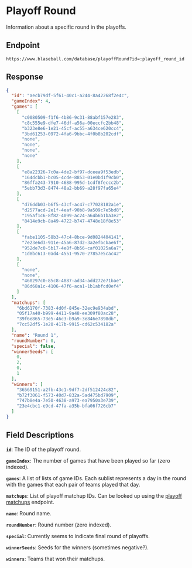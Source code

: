 # Playoff Round

Information about a specific round in the playoffs.

## Endpoint

`https://www.blaseball.com/database/playoffRound?id=:playoff_round_id`

## Response

```json
{
  "id": "aecb79df-5f61-40c1-a244-8a42268f2e4c",
  "gameIndex": 4,
  "games": [
    [
      "c0080509-f1f6-4b86-9c31-88abf157e283",
      "c8c555e9-dfe7-46df-a56a-00eccfc2bb48",
      "b323e8e6-1e21-45cf-ac55-a634ce620cc4",
      "3bd61253-0972-4fa6-9bbc-4f0b8b202cdf",
      "none",
      "none",
      "none",
      "none"
    ],
    [
      "e8a22326-7c0a-4de2-bf97-dceea9f53edb",
      "164dcbb1-bc05-4cde-8853-01e0bd1f9cb0",
      "86ffa243-7910-4688-995d-1cdf8feccc2b",
      "5ebb73d3-8474-48a2-bb69-a28f97fa65e4"
    ],
    [
      "d76ddb03-b6f5-43cf-ac47-c77028182a1e",
      "d2577acd-2e1f-4eaf-90b8-9a509c7e5bd8",
      "195af1c6-8f82-4099-ac24-a64b6b1ba3e2",
      "8414e9cb-8a49-4722-b747-4748e18f8e53"
    ],
    [
      "fabe1105-58b3-47c4-8bce-9d0824404141",
      "7e23e6d3-911e-45a6-87d2-3a2efbcbae6f",
      "952de7c0-5b17-4e8f-8b56-caf01025a6a7",
      "1d8bc613-0ad4-4551-9570-27857e5cac42"
    ],
    [
      "none",
      "none",
      "460297c0-85c8-4887-ad34-add272e71bae",
      "86d68a1c-4106-47f6-aca1-1b1abfcd0ef4"
    ]
  ],
  "matchups": [
    "6bd6170f-7383-4d0f-845e-32ec9e934abd",
    "05f17a40-b999-4411-9a48-ee309f80ac28",
    "39f6e865-73e5-46c3-b9a9-3e846e7898db",
    "7cc52df5-1e20-417b-9915-cd62c534182a"
  ],
  "name": "Round 1",
  "roundNumber": 0,
  "special": false,
  "winnerSeeds": [
    0,
    2,
    0,
    1
  ],
  "winners": [
    "36569151-a2fb-43c1-9df7-2df512424c82",
    "b72f3061-f573-40d7-832a-5ad475bd7909",
    "747b8e4a-7e50-4638-a973-ea7950a3e739",
    "23e4cbc1-e9cd-47fa-a35b-bfa06f726cb7"
  ]
}
```

## Field Descriptions

**`id`**: The ID of the playoff round.

**`gameIndex`**: The number of games that have been played so far (zero indexed).

**`games`**: A list of lists of game IDs. Each sublist represents a day in the round with the games that each pair of teams played that day.

**`matchups`**: List of playoff matchup IDs. Can be looked up using the [playoff matchups](playoff-matchups.md) endpoint.

**`name`**: Round name.

**`roundNumber`**: Round number (zero indexed).

**`special`**: Currently seems to indicate final round of playoffs.

**`winnerSeeds`**: Seeds for the winners (sometimes negative?).

**`winners`**: Teams that won their matchups.

